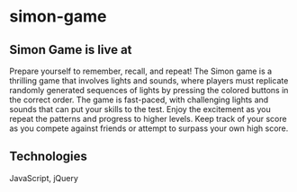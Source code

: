# simon-game

## Simon Game is live at 

Prepare yourself to remember, recall, and repeat! 
The Simon game is a thrilling game that involves lights and sounds, 
where players must replicate randomly generated sequences of lights by pressing the colored buttons in the correct order. 
The game is fast-paced, with challenging lights and sounds that can put your skills to the test. 
Enjoy the excitement as you repeat the patterns and progress to higher levels. 
Keep track of your score as you compete against friends or attempt to surpass your own high score. 


## Technologies 

JavaScript, jQuery
